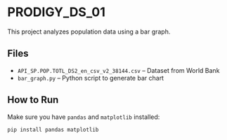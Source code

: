 # PRODIGY_DS_01

This project analyzes population data using a bar graph.

## Files
- `API_SP.POP.TOTL_DS2_en_csv_v2_38144.csv` – Dataset from World Bank
- `bar_graph.py` – Python script to generate bar chart

## How to Run
Make sure you have `pandas` and `matplotlib` installed:

```bash
pip install pandas matplotlib
